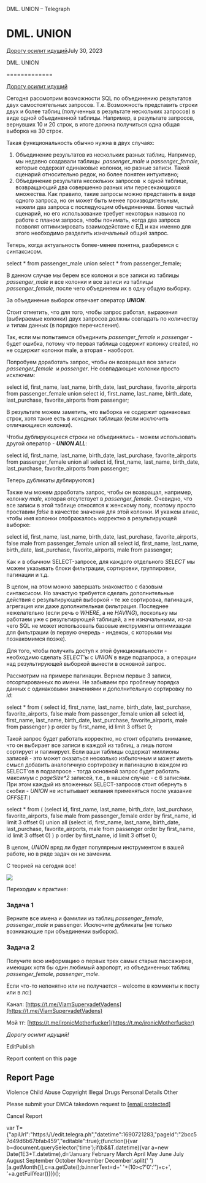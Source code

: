 DML. UNION – Telegraph

DML. UNION
==========

[Дорогу осилит идущий](https://t.me/ViamSupervadetVadens)July 30, 2023

DML. UNION

=============

[Дорогу осилит идущий](https://t.me/ViamSupervadetVadens)

Сегодня рассмотрим возможности SQL по объединению результатов двух самостоятельных запросов. Т.е. Возможность представить строки двух и более таблиц (полученных в результате нескольких запросов) в виде одной объединенной таблицы. Например, в результате запросов, вернувших 10 и 20 строк, в итоге должна получиться одна общая выборка на 30 строк.

Такая функциональность обычно нужна в двух случаях:

1.  Объединение результатов из нескольких разных таблиц. Например, мы недавно создавали таблицы  _passenger\_male_ и _passenger\_female_, которые содержат одинаковые колонки, но разные записи. Такой сценарий относительно редок, но более понятен интуитивно;
2.  Объединение результата несокльких запросов  к одной таблице, возвращающий два совершенно разных или пересекающихся множества. Как правило, такие запросы можно представить в виде одного запроса, но он может быть менее производительным, нежели два запроса с последующим объединением. Более частый сценарий, но его использование требует некоторых навыков по работе с планом запроса, чтобы понимать, когда два запроса позволят оптимизировать взаимодействие с БД и как именно для этого необходимо разделить изначальный общий запрос.



Теперь, когда актуальность более-менее понятна, разберемся с синтаксисом.

select \* from passenger\_male
union
select \* from passenger\_female;

В данном случае мы берем все колонки и все записи из таблицы _passenger\_male_ и все колонки и все записи из таблицы _passenger\_female_, после чего объединяем их в одну общую выборку.

За объединение выборок отвечает оператор **_UNION_**.

Стоит отметить, что для того, чтобы запрос работал, выражения (выбираемые колонки) двух запросов должны совпадать по количеству и типам данных (в порядке перечисления).

Так, если мы попытаемся объединить _passenger\_female_ и _passenger_ \- будет ошибка, потому что первая таблица содержит колонку created, но не содержит колонки male, а вторая - наоборот.

Попробуем доработать запрос, чтобы он возвращал все записи _passenger\_female_  и _passenger_. Не совпадающие колонки просто исключим:

select id, first\_name, last\_name, birth\_date, last\_purchase,
favorite\_airports
from passenger\_female
union
select id, first\_name, last\_name, birth\_date, last\_purchase,
favorite\_airports
from passenger;

В результате можем заметить, что выборка не содержит одинаковых строк, хотя такие есть в исходных таблицах (если исключить отличающиеся колонки).

Чтобы дублирующиеся строки не объединялись - можем использовать другой оператор - **_UNION ALL_**:

select id, first\_name, last\_name, birth\_date, last\_purchase,
favorite\_airports
from passenger\_female
union all
select id, first\_name, last\_name, birth\_date, last\_purchase,
favorite\_airports
from passenger;

Теперь дубликаты дублируются:)

Также мы можем доработать запрос, чтобы он возвращал, например, колонку _male_, которая отсутствует в _passenger\_female_. Очевидно, что все записи в этой таблице относятся к женскому полу, поэтому просто проставим _false_ в качестве значения для этой колонки. И укажем алиас, чтобы имя колонки отображалось корректно в результирующей выборке:

select id, first\_name, last\_name, birth\_date, last\_purchase,
favorite\_airports, false male
from passenger\_female
union all
select id, first\_name, last\_name, birth\_date, last\_purchase,
favorite\_airports, male
from passenger;

Как и в обычном SELECT-запросе, для каждого отдельного _SELECT_ мы можем указывать блоки фильтрации, сортировки, группировки, пагинации и т.д.

В целом, на этом можно завершать знакомство с базовым синтаксисом. Но зачастую требуется сделать дополнительные действия с результирующей выборкой - те же сортировка, пагинация, агрегация или даже дополнительная фильтрация. Последнее нежелательно (если речь о _WHERE_, а не _HAVING_), поскольку мы работаем уже с результирующей таблицей, а не изначальными, из-за чего SQL не может использовать базовые инструменты оптимизации для фильтрации (в первую очередь - индексы, с которыми мы познакомимся позже).



Для того, чтобы получить доступ к этой функциональности - необходимо сделать _SELECT_’ы с _UNION_ в виде подзапроса, а операции над результирующей выборкой вынести в основной запрос.

Рассмотрим на примере пагинации. Вернем первые 3 записи, отсортированных по имени. Не забываем про проблему порядка данных с одинаковыми значениями и дополнительную сортировку по _id_:

select \* from (
select id, first\_name, last\_name, birth\_date, last\_purchase,
favorite\_airports, false male
from passenger\_female
union all
select id, first\_name, last\_name, birth\_date, last\_purchase,
favorite\_airports, male
from passenger
) p
order by first\_name, id limit 3 offset 0;

Такой запрос будет работать корректно, но стоит обратить внимание, что он выбирает все записи в каждой из таблиц, а лишь потом сортирует и пагинирует. Если ваши таблицы содержат миллионы записей - это может оказаться несколько избыточным и может иметь смысл добавить аналогичную сортировку и пагинацию в каждом из SELECT’ов в подзапросе - тогда основной запрос будет работать максимум с _pageSize\*2_ записей, т.е., в нашем случае - с 6 записями. При этом каждый из вложенных SELECT-запросов стоит обернуть в скобки - _UNION_ не испытывает желания применяться после указание _OFFSET_:)

select \* from (
(select id, first\_name, last\_name, birth\_date, last\_purchase,
favorite\_airports, false male
from passenger\_female
order by first\_name, id limit 3 offset 0)
union all
(select id, first\_name, last\_name, birth\_date, last\_purchase,
favorite\_airports, male
from passenger
order by first\_name, id limit 3 offset 0)
) p
order by first\_name, id limit 3 offset 0;



В целом, _UNION_ вряд ли будет популярным инструментом в вашей работе, но в ряде задач он не заменим. 

  

С теорией на сегодня все!

![](/file/a51a39f43c53bd6b7d0d7.png)

Переходим к практике:

### Задача 1

Верните все имена и фамилии из таблиц _passenger\_female_, _passenger\_male_ и passenger. Исключите дубликаты (не только возникающие при объединении выборок).



### Задача 2

Получите всю информацию о первых трех самых старых пассажиров, имеющих хотя бы один любимый аэропорт, из объединенных таблиц _passenger\_female_, _passenger\_male_. 

  

Если что-то непонятно или не получается – welcome в комменты к посту или в лс:)

Канал: [https://t.me/ViamSupervadetVadens](https://t.me/ViamSupervadetVadens)

Мой тг: [https://t.me/ironicMotherfucker](https://t.me/ironicMotherfucker)

_Дорогу осилит идущий!_

EditPublish

Report content on this page

Report Page
-----------

Violence Child Abuse  Copyright  Illegal Drugs  Personal Details  Other

Please submit your DMCA takedown request to [\[email protected\]](/cdn-cgi/l/email-protection#d0b4bdb3b190a4b5bcb5b7a2b1bdfebfa2b7efa3a5b2bab5b3a4ed82b5a0bfa2a4f5e2e0a4bff5e2e084b5bcb5b7a2b1a0b8f5e2e0a0b1b7b5f5e2e0f5e2e2949d9cfef5e2e0859e999f9ef5e2e2f6b2bfb4a9ed82b5a0bfa2a4b5b4f5e2e0a0b1b7b5f5e391f5e2e0b8a4a4a0a3f5e391f5e296f5e296a4b5bcb5b7a2b1fea0b8f5e296949d9cfd859e999f9efde0e7fde3e0f5e091f5e091f5e091)

Cancel Report

var T={"apiUrl":"https:\\/\\/edit.telegra.ph","datetime":1690721283,"pageId":"2bcc57d49d6b67bfab459","editable":true};(function(){var b=document.querySelector('time');if(b&&T.datetime){var a=new Date(1E3\*T.datetime),d='January February March April May June July August September October November December'.split(' ')\[a.getMonth()\],c=a.getDate();b.innerText=d+' '+(10>c?'0':'')+c+', '+a.getFullYear()}})();